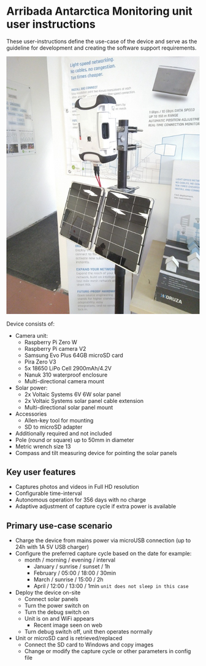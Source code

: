 # Arribada Antarctica Monitoring unit user instructions
These user-instructions define the use-case of the device and serve as the guideline for development and creating the software support requirements.

![antarctica_setup](antactica-setup.jpg)

Device consists of:
 * Camera unit:
    * Raspberry Pi Zero W
    * Raspberry Pi camera V2
    * Samsung Evo Plus 64GB microSD card
    * Pira Zero V3
    * 5x 18650 LiPo Cell 2900mAh/4.2V
    * Nanuk 310 waterproof enclosure
    * Multi-directional camera mount
 * Solar power:
    * 2x Voltaic Systems 6V 6W solar panel
    * 2x Voltaic Systems solar panel cable extension
    * Multi-directional solar panel mount
 * Accessories
    * Allen-key tool for mounting
    * SD to microSD adapter
 * Additionally required and not included
  * Pole (round or square) up to 50mm in diameter
  * Metric wrench size 13
  * Compass and tilt measuring device for pointing the solar panels

## Key user features
 * Captures photos and videos in Full HD resolution
 * Configurable time-interval
 * Autonomous operation for 356 days with no charge
 * Adaptive adjustment of capture cycle if extra power is available

## Primary use-case scenario
 * Charge the device from mains power via microUSB connection (up to 24h with 1A 5V USB charger)
 * Configure the preferred capture cycle based on the date for example:
   * month / morning / evening / interval
     * January / sunrise / sunset / 1h
     * February / 05:00 / 18:00 / 30min
     * March / sunrise / 15:00 / 2h
     * April / 12:00 / 13:00 / 1min `unit does not sleep in this case`
 * Deploy the device on-site
   * Connect solar panels
   * Turn the power switch on
   * Turn the debug switch on
   * Unit is on and WiFi appears
     * Recent image seen on web
   * Turn debug switch off, unit then operates normally
 * Unit or microSD card is retrieved/replaced
   * Connect the SD card to Windows and copy images
   * Change or modify the capture cycle or other parameters in config file
